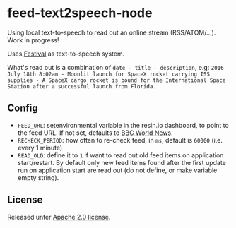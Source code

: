 # feed-text2speech-node

Using local text-to-speech to read out an online stream (RSS/ATOM/...).
Work in progress!

Uses [Festival](http://www.cstr.ed.ac.uk/projects/festival/) as text-to-speech
system.

What's read out is a combination of `date - title - description`, e.g: `2016 July 18th 8:02am - Moonlit launch for SpaceX rocket carrying ISS supplies - A SpaceX cargo rocket is bound for the International Space Station after a successful launch from Florida.`

## Config

* `FEED_URL`: setenvironmental variable in the resin.io dashboard,
  to point to the feed URL. If not set, defaults to [BBC World News](http://feeds.bbci.co.uk/news/world/rss.xml).
* `RECHECK_PERIOD`: how often to re-check feed, in `ms`, default is `60000` (i.e. every 1 minute)
* `READ_OLD`: define it to `1` if want to read out old feed items on application start/restart. By default only
   new feed items found after the first update run on application start are read out (do not define, or make variable empty string).

## License

Released unter [Apache 2.0 license](http://www.apache.org/licenses/LICENSE-2.0).